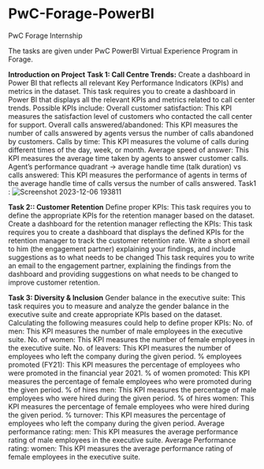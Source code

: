 # PwC-Forage-PowerBI
PwC Forage Internship

The tasks are given under PwC PowerBI Virtual Experience Program in Forage.

**Introduction on Project**
**Task 1: Call Centre Trends:** Create a dashboard in Power BI that reflects all relevant Key Performance Indicators (KPIs) and metrics in the dataset.
This task requires you to create a dashboard in Power BI that displays all the relevant KPIs and metrics related to call center trends. Possible KPIs include:
Overall customer satisfaction: This KPI measures the satisfaction level of customers who contacted the call center for support. Overall calls answered/abandoned: This KPI measures the number of calls answered by agents versus the number of calls abandoned by customers. Calls by time: This KPI measures the volume of calls during different times of the day, week, or month. Average speed of answer: This KPI measures the average time taken by agents to answer customer calls. Agent’s performance quadrant -> average handle time (talk duration) vs calls answered: This KPI measures the performance of agents in terms of the average handle time of calls versus the number of calls answered.
Task1 :
![Screenshot 2023-12-06 193811](https://github.com/praveenkumarbarange/P2-Pwc_Call-Centre-Trend-Analysis/assets/52094094/e847fb1f-c849-4946-a524-982f639bca4d)


**Task 2:: Customer Retention**
Define proper KPIs:
This task requires you to define the appropriate KPIs for the retention manager based on the dataset. Create a dashboard for the retention manager reflecting the KPIs:
This task requires you to create a dashboard that displays the defined KPIs for the retention manager to track the customer retention rate. 
Write a short email to him (the engagement partner) explaining your findings, and include suggestions as to what needs to be changed
This task requires you to write an email to the engagement partner, explaining the findings from the dashboard and providing suggestions on what needs to be changed to improve customer retention.

**Task 3: Diversity & Inclusion**
Gender balance in the executive suite:
This task requires you to measure and analyze the gender balance in the executive suite and create appropriate KPIs based on the dataset. Calculating the following measures could help to define proper KPIs:
No. of men: This KPI measures the number of male employees in the executive suite.
No. of women: This KPI measures the number of female employees in the executive suite.
No. of leavers: This KPI measures the number of employees who left the company during the given period.
% employees promoted (FY21): This KPI measures the percentage of employees who were promoted in the financial year 2021.
% of women promoted: This KPI measures the percentage of female employees who were promoted during the given period.
% of hires men: This KPI measures the percentage of male employees who were hired during the given period.
% of hires women: This KPI measures the percentage of female employees who were hired during the given period.
% turnover: This KPI measures the percentage of employees who left the company during the given period.
Average performance rating: men: This KPI measures the average performance rating of male employees in the executive suite.
Average Performance rating: women: This KPI measures the average performance rating of female employees in the executive suite.

